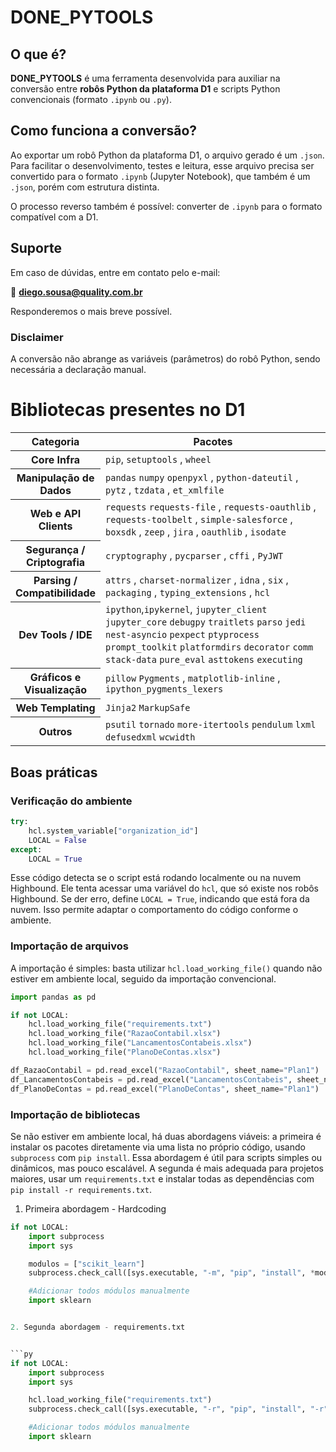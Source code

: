 # DONE_PYTOOLS


## O que é?

**DONE_PYTOOLS** é uma ferramenta desenvolvida para auxiliar na conversão entre **robôs Python da plataforma D1** e scripts Python convencionais (formato `.ipynb` ou `.py`).

## Como funciona a conversão?

Ao exportar um robô Python da plataforma D1, o arquivo gerado é um `.json`. Para facilitar o desenvolvimento, testes e leitura, esse arquivo precisa ser convertido para o formato `.ipynb` (Jupyter Notebook), que também é um `.json`, porém com estrutura distinta.

O processo reverso também é possível: converter de `.ipynb` para o formato compatível com a D1.

## Suporte

Em caso de dúvidas, entre em contato pelo e-mail:

📧 **diego.sousa@quality.com.br**

Responderemos o mais breve possível.

### Disclaimer
A conversão não abrange as variáveis (parâmetros) do robô Python, sendo necessária a declaração manual.


# Bibliotecas presentes no D1


<table id="21fb8813-98f7-80eb-829f-f0a983c2c887" class="simple-table">
    <thead class="simple-table-header">
        <tr id="21fb8813-98f7-802c-a905-c6cc7eefcb5d">
            <th id="FBbk" class="simple-table-header-color simple-table-header">Categoria</th>
            <th id="N?kk" class="simple-table-header-color simple-table-header" style="width:726px">Pacotes</th>
        </tr>
    </thead>
    <tbody>
        <tr id="21fb8813-98f7-8054-bfd2-d3790e6e4b56">
            <th id="FBbk" class="simple-table-header-color simple-table-header">Core Infra</th>
            <td id="N?kk" class="" style="width:726px"><code>pip</code>,
                    <code>setuptools</code> , 
                    <code>wheel</code></mark></td>
        </tr>
        <tr id="21fb8813-98f7-807e-87cc-db40342885f7">
            <th id="FBbk" class="simple-table-header-color simple-table-header">Manipulação de Dados</th>
            <td id="N?kk" class="" style="width:726px"><code>pandas</code>
                    <code>numpy</code>
                    <code>openpyxl</code>
                    , 
                    <code>python-dateutil</code> ,
                 <code>pytz</code> , 
                    <code>tzdata</code> , 
                    <code>et_xmlfile</code></mark></td>
        </tr>
        <tr id="21fb8813-98f7-809d-b4dd-fc52b16fc73c">
            <th id="FBbk" class="simple-table-header-color simple-table-header">Web e API Clients</th>
            <td id="N?kk" class="" style="width:726px"><code>requests</code>
                    <code>requests-file</code>
                    , 
                    <code>requests-oauthlib</code> ,
                 <code>requests-toolbelt</code> ,
                 <code>simple-salesforce</code> ,
                 <code>boxsdk</code> ,
                 <code>zeep</code> , 
                    <code>jira</code> , 
                    <code>oauthlib</code> , 
                    <code>isodate</code></mark></td>
        </tr>
        <tr id="21fb8813-98f7-8048-b092-fd15c1f418f1">
            <th id="FBbk" class="simple-table-header-color simple-table-header">Segurança / Criptografia</th>
            <td id="N?kk" class="" style="width:726px">
                    <code>cryptography</code> , 
                    <code>pycparser</code> , 
                    <code>cffi</code> , 
                    <code>PyJWT</code></mark></td>
        </tr>
        <tr id="21fb8813-98f7-80ec-ad1b-f8e72a4f9fc6">
            <th id="FBbk" class="simple-table-header-color simple-table-header">Parsing / Compatibilidade</th>
            <td id="N?kk" class="" style="width:726px"><code>attrs</code>
                    , 
                    <code>charset-normalizer</code> ,
                 <code>idna</code> , 
                    <code>six</code> , 
                    <code>packaging</code> , 
                    <code>typing_extensions</code> ,
                 <code>hcl</code></mark></td>
        </tr>
        <tr id="21fb8813-98f7-80b1-9afc-cc0066ea6566">
            <th id="FBbk" class="simple-table-header-color simple-table-header">Dev Tools / IDE</th>
            <td id="N?kk" class="" style="width:726px"><code>ipython</code>,<code>ipykernel</code>,
                <code>jupyter_client</code>
                <code>jupyter_core</code>
                <code>debugpy</code>
                <code>traitlets</code>
                <code>parso</code>
                <code>jedi</code>
                <code>nest-asyncio</code>
                <code>pexpect</code>
                <code>ptyprocess</code>
                <code>prompt_toolkit</code>
                <code>platformdirs</code>
                <code>decorator</code>
                <code>comm</code>
                <code>stack-data</code>
                <code>pure_eval</code>
                <code>asttokens</code>
                <code>executing</code></td>
        </tr>
        <tr id="21fb8813-98f7-8085-b026-ca6f2cd7cab4">
            <th id="FBbk" class="simple-table-header-color simple-table-header">Gráficos e Visualização</th>
            <td id="N?kk" class="" style="width:726px"><code>pillow</code>
                    <code>Pygments</code>
                    , 
                    <code>matplotlib-inline</code> ,
                 <code>ipython_pygments_lexers</code></mark></td>
        </tr>
        <tr id="21fb8813-98f7-80cf-851a-edc2bdb5e82d">
            <th id="FBbk" class="simple-table-header-color simple-table-header">Web Templating</th>
            <td id="N?kk" class="" style="width:726px"><code>Jinja2</code>
                    <code>MarkupSafe</code></mark></td>
        </tr>
        <tr id="21fb8813-98f7-80d7-8ede-cf5296c62778">
            <th id="FBbk" class="simple-table-header-color simple-table-header">Outros</th>
            <td id="N?kk" class="" style="width:726px"><code>psutil</code>
                    <code>tornado</code>
                    <code>more-itertools</code>
                    <code>pendulum</code>
                    <code>lxml</code>
                    <code>defusedxml</code>
                    <code>wcwidth</code></mark></td>
        </tr>
    </tbody>
</table>


## Boas práticas


### Verificação do ambiente


```py 
try:
    hcl.system_variable["organization_id"]
    LOCAL = False
except:
    LOCAL = True
```


Esse código detecta se o script está rodando localmente ou na nuvem Highbound. Ele tenta acessar uma variável do `hcl`, que só existe nos robôs Highbound. Se der erro, define `LOCAL = True`, indicando que está fora da nuvem. Isso permite adaptar o comportamento do código conforme o ambiente.


### Importação de arquivos


A importação é simples: basta utilizar `hcl.load_working_file()` quando não estiver em ambiente local, seguido da importação convencional.


```py
import pandas as pd

if not LOCAL:
    hcl.load_working_file("requirements.txt")
    hcl.load_working_file("RazaoContabil.xlsx")
    hcl.load_working_file("LancamentosContabeis.xlsx")
    hcl.load_working_file("PlanoDeContas.xlsx")

df_RazaoContabil = pd.read_excel("RazaoContabil", sheet_name="Plan1")
df_LancamentosContabeis = pd.read_excel("LancamentosContabeis", sheet_name="Plan1")
df_PlanoDeContas = pd.read_excel("PlanoDeContas", sheet_name="Plan1")
```


### Importação de bibliotecas

Se não estiver em ambiente local, há duas abordagens viáveis: a primeira é instalar os pacotes diretamente via uma lista no próprio código, usando `subprocess` com `pip install`. Essa abordagem é útil para scripts simples ou dinâmicos, mas pouco escalável. A segunda é mais adequada para projetos maiores, usar um `requirements.txt` e instalar todas as dependências com `pip install -r requirements.txt`.


1. Primeira abordagem - Hardcoding


```py
if not LOCAL:
    import subprocess
    import sys

    modulos = ["scikit_learn"]
    subprocess.check_call([sys.executable, "-m", "pip", "install", *modulos])

    #Adicionar todos módulos manualmente
    import sklearn


2. Segunda abordagem - requirements.txt


```py
if not LOCAL:
    import subprocess
    import sys

    hcl.load_working_file("requirements.txt")
    subprocess.check_call([sys.executable, "-r", "pip", "install", "-r", "requirements.txt"])

    #Adicionar todos módulos manualmente
    import sklearn
